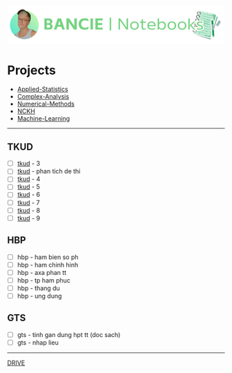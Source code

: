 <a href="https://web.facebook.com/ngchibangg?__cft__[0]=AZUZx_Pe8u4-tiSh77gJQ1HR1YJ7SNb7CqCvr0Hkf8oO69J2fwebFyWGl9r68Kg3WmgWsUa-RCwdT2HzRTdCC8WW45Gtx_wO4AjBJKgfcLuIG94XDOYjlqq7SbS4q4D-KTjM8_CR_GQ5ZkeG7cliEFmlX6VyeDFxH5Jo8ubWPIg60g&__tn__=-]C%2CP-R" target="_blank">
  <picture>
    <source media="(prefers-color-scheme: dark)" srcset="https://github.com/Bancie/notebook.maths/blob/900df04cbf2cc92e53be20c0243b25c1a3060722/Ba%CC%89n%20sao%20cu%CC%89a%20BANCIE.png" style="max-width: 100%; width: 400px; margin-bottom: 20px">
    <p align="center"> 
    <img alt="Bancie logo" src="https://github.com/Bancie/notebook.maths/blob/900df04cbf2cc92e53be20c0243b25c1a3060722/Ba%CC%89n%20sao%20cu%CC%89a%20BANCIE.png" width="600px">
    </p>
  </picture>
</a>
<h3></h3>

# Projects
- [Applied-Statistics](https://github.com/Bancie/notebook.maths/blob/2e8641a0cf14ba54ee82dbcac809bdd23cace4b3/Applied-Statistics/as.ipynb)
- [Complex-Analysis](https://github.com/Bancie/notebook.maths/blob/ff6cb369abe97f88106a6275f431adcb8ce97ff0/Complex-Analysis/ca.ipynb)
- [Numerical-Methods](https://github.com/Bancie/notebook.maths/blob/521457de064188aef4d590b2244e49f97d4017d2/Numerical-Methods/nm.ipynb)
- [NCKH](https://github.com/Bancie/notebook.maths/blob/cd8085804ea51d65b8adda5e6a5a70d3fe93ec58/NCKH/nckh.ipynb)
- [Machine-Learning](https://github.com/Bancie/notebook.maths/blob/1923473faf4a4ffa321eb46f10c88cf6969eb5c9/Machine-Learning/ml.ipynb)
---
## TKUD
- [ ] [tkud](https://github.com/Bancie/notebook.maths/blob/2eddeb71c5562585a52fdeef1ff7b71df4163ebd/Applied-Statistics/as.ipynb) - 3
- [ ] [tkud](https://github.com/Bancie/notebook.maths/blob/2eddeb71c5562585a52fdeef1ff7b71df4163ebd/Applied-Statistics/as.ipynb) - phan tich de thi
- [ ] [tkud](https://github.com/Bancie/notebook.maths/blob/2eddeb71c5562585a52fdeef1ff7b71df4163ebd/Applied-Statistics/as.ipynb) - 4
- [ ] [tkud](https://github.com/Bancie/notebook.maths/blob/2eddeb71c5562585a52fdeef1ff7b71df4163ebd/Applied-Statistics/as.ipynb) - 5
- [ ] [tkud](https://github.com/Bancie/notebook.maths/blob/2eddeb71c5562585a52fdeef1ff7b71df4163ebd/Applied-Statistics/as.ipynb) - 6
- [ ] [tkud](https://github.com/Bancie/notebook.maths/blob/2eddeb71c5562585a52fdeef1ff7b71df4163ebd/Applied-Statistics/as.ipynb) - 7
- [ ] [tkud](https://github.com/Bancie/notebook.maths/blob/2eddeb71c5562585a52fdeef1ff7b71df4163ebd/Applied-Statistics/as.ipynb) - 8
- [ ] [tkud](https://github.com/Bancie/notebook.maths/blob/2eddeb71c5562585a52fdeef1ff7b71df4163ebd/Applied-Statistics/as.ipynb) - 9
## HBP
- [ ] hbp - ham bien so ph
- [ ] hbp - ham chinh hinh
- [ ] hbp - axa phan tt
- [ ] hbp - tp ham phuc
- [ ] hbp - thang du
- [ ] hbp - ung dung
## GTS
- [ ] gts - tinh gan dung hpt tt (doc sach)
- [ ] gts - nhap lieu
---
[DRIVE](https://drive.google.com/drive/u/1/folders/1HARdf9ZS6k-OPniwOIoeQKNms1sTe28c)
